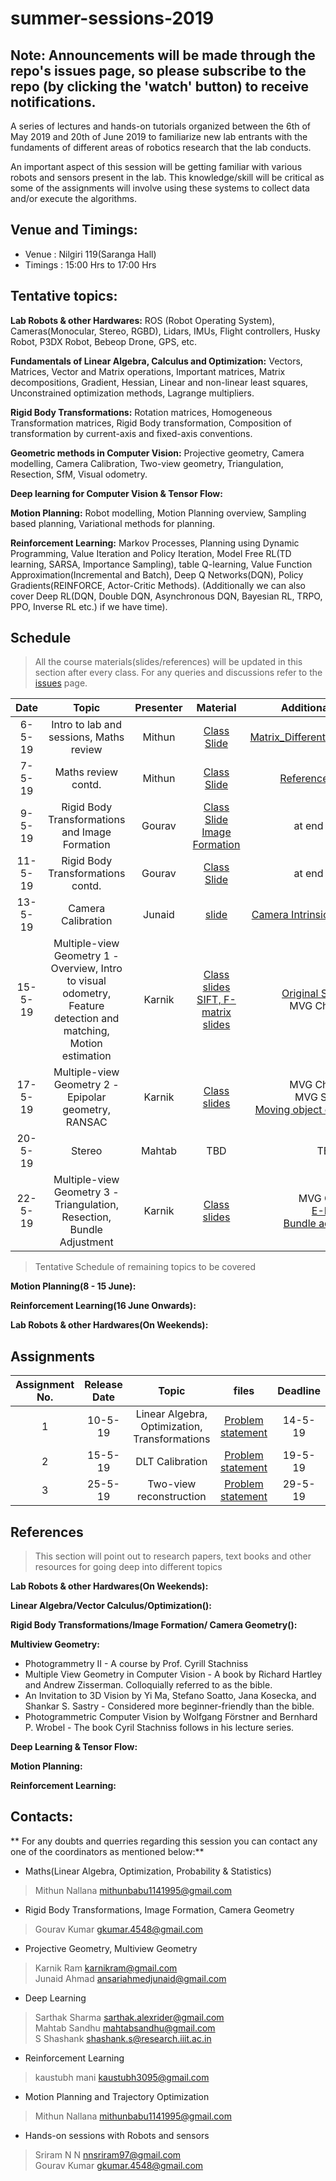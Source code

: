 # summer-sessions-2019

## Note: Announcements will be made through the repo's issues page, so please subscribe to the repo (by clicking the 'watch' button) to receive notifications.

A series of lectures and hands-on tutorials organized between the 6th of May 2019 and 20th of June 2019 to familiarize new lab entrants with the fundaments of different areas of robotics research that the lab conducts.

An important aspect of this session will be getting familiar with various robots and sensors present in the lab. This knowledge/skill will be critical as some of the assignments will involve using these systems to collect data and/or execute the algorithms.

## Venue and Timings:
* Venue : Nilgiri 119(Saranga Hall)
* Timings : 15:00 Hrs to 17:00 Hrs 


## Tentative topics:

**Lab Robots & other Hardwares:** ROS (Robot Operating System), Cameras(Monocular, Stereo, RGBD), Lidars, IMUs, Flight controllers, Husky Robot, P3DX Robot, Bebeop Drone, GPS, etc.

**Fundamentals of Linear Algebra, Calculus and Optimization:** Vectors, Matrices, Vector and Matrix operations, Important matrices, Matrix decompositions, Gradient, Hessian, Linear and non-linear least squares, Unconstrained optimization methods, Lagrange multipliers.

**Rigid Body Transformations:** Rotation matrices, Homogeneous Transformation matrices, Rigid Body transformation, Composition of transformation by current-axis and fixed-axis conventions.

**Geometric methods in Computer Vision:** Projective geometry, Camera modelling, Camera Calibration, Two-view geometry, Triangulation, Resection, SfM, Visual odometry.


**Deep learning for Computer Vision & Tensor Flow:**

**Motion Planning:** Robot modelling, Motion Planning overview, Sampling based planning, Variational methods for planning.

**Reinforcement Learning:** Markov Processes, Planning using Dynamic Programming, Value Iteration and Policy Iteration, Model Free RL(TD learning, SARSA, Importance Sampling), table Q-learning,  Value Function Approximation(Incremental and Batch), Deep Q Networks(DQN), Policy Gradients(REINFORCE, Actor-Critic Methods). (Additionally we can also cover Deep RL(DQN, Double DQN, Asynchronous DQN, Bayesian RL, TRPO, PPO, Inverse RL etc.)  if we have time).

## Schedule
>All the course materials(slides/references) will be updated in this section after every class.
>For any queries and discussions refer to the [issues](https://github.com/iiith-rrc/summer-sessions-2019/issues) page.

|  Date  |       Topic       |  Presenter     |        Material       |     Additional Reading     |
|:------:|:-----------------:|:-----------:|:---------------------:|:--------------------------:|
|6-5-19  | Intro to lab and sessions, Maths review| Mithun | [Class Slide](https://drive.google.com/file/d/1T3O_9q3hSKVw88LsjtCXCmZFFpd-cs8Z/view)| [Matrix_Differentiation_Reference](https://atmos.washington.edu/~dennis/MatrixCalculus.pdf)                        |
|7-5-19  | Maths review contd.| Mithun    |          [Class Slide](https://drive.google.com/file/d/1QfuChvRevKoIc9g_OQqpIUxI-9TPlcx_/view)     | [Reference Materials](https://github.com/iiith-rrc/summer-sessions-2019/issues/2)                       |
|9-5-19  | Rigid Body Transformations and Image Formation| Gourav    |         [Class Slide Image Formation](https://drive.google.com/open?id=1Rn7wZ-S5Dr-DfSaL6Vze6a1aAN9idWqd)     | at end of slide                        |
|11-5-19  | Rigid Body Transformations contd.| Gourav     |          [Class Slide](https://drive.google.com/open?id=1iIF4Qt043ALe-Wo7pWnKMGqminWrqdjg)     | at end of slide                        |
|13-5-19  | Camera Calibration| Junaid     |          [slide](https://drive.google.com/file/d/0B09edifas--WT2dvbF9xVkpZRXRQT010dGlCMm5iLWl1blpZ/view)    |  [Camera Intrinsics and Extrinsics](https://drive.google.com/file/d/17vTRpqAx3cDJLlrYZ0kXZ6fQYcmyhKIR/view)                       |
|15-5-19  | Multiple-view Geometry 1 - Overview, Intro to visual odometry, Feature detection and matching, Motion estimation | Karnik | [Class slides](/lecture-slides/mvg-1.pdf) <br> [SIFT, F-matrix slides](/reference-material/) | [Original SIFT paper](https://link.springer.com/article/10.1023/B:VISI.0000029664.99615.94) <br> MVG Ch. 9 & 10|
|17-5-19  | Multiple-view Geometry 2 - Epipolar geometry, RANSAC | Karnik | [Class slides](/lecture-slides/mvg-2.pdf) | MVG Ch. 9 & 11 <br> MVG Sec. 4.6 <br> [Moving object detection paper](https://ieeexplore.ieee.org/document/5354227)|
|20-5-19  | Stereo | Mahtab | TBD | TBD|
|22-5-19  | Multiple-view Geometry 3 - Triangulation, Resection, Bundle Adjustment | Karnik | [Class slides](/lecture-slides/mvg-3.pdf) | MVG Ch. 12 <br> [E-PnP](https://cvlab.epfl.ch/software/multi-view-stereo/epnp/) <br> [Bundle adjustment](https://hal.inria.fr/inria-00548290)|

>Tentative Schedule of remaining topics to be covered

**Motion Planning(8 - 15 June):**

**Reinforcement Learning(16 June Onwards):**

**Lab Robots & other Hardwares(On Weekends):**

## Assignments

| Assignment No. | Release Date |       Topic      |       files        | Deadline|
|:--------------:|:------------:|:----------------:|:------------------:|:-------:|
|1 | 10-5-19 | Linear Algebra, Optimization, Transformations | [Problem statement](https://drive.google.com/file/d/1Vu6af6LKr7D_N-EFToYC0MuNv9F8MXC-/view) | 14-5-19 |
|2 | 15-5-19 | DLT Calibration | [Problem statement](assignments/assignment-2.pdf) | 19-5-19 |
|3 | 25-5-19 | Two-view reconstruction | [Problem statement](assignments/assignment-3/instructions.md) | 29-5-19 |

## References
>This section will point out to research papers, text books and other resources for going deep into different topics

**Lab Robots & other Hardwares(On Weekends):**

**Linear Algebra/Vector Calculus/Optimization():**

**Rigid Body Transformations/Image Formation/ Camera Geometry():**

**Multiview Geometry:**


* Photogrammetry II - A course by Prof. Cyrill Stachniss
* Multiple View Geometry in Computer Vision - A book by Richard Hartley and Andrew Zisserman. Colloquially referred to as the bible.
* An Invitation to 3D Vision by Yi Ma, Stefano Soatto, Jana Kosecka, and Shankar S. Sastry - Considered more beginner-friendly than the bible.
* Photogrammetric Computer Vision by Wolfgang Förstner and Bernhard P. Wrobel - The book Cyril Stachniss follows in his lecture series.

**Deep Learning & Tensor Flow:**

**Motion Planning:**

**Reinforcement Learning:**


## Contacts:
** For any doubts and querries regarding this session you can contact any one of the coordinators as mentioned below:**
* Maths(Linear Algebra, Optimization, Probability & Statistics)
>Mithun Nallana <mithunbabu1141995@gmail.com><br />
* Rigid Body Transformations, Image Formation, Camera Geometry
>Gourav Kumar <gkumar.4548@gmail.com><br />
* Projective Geometry, Multiview Geometry
>Karnik Ram <karnikram@gmail.com><br />
>Junaid Ahmad <ansariahmedjunaid@gmail.com><br />
* Deep Learning
>Sarthak Sharma <sarthak.alexrider@gmail.com><br />
>Mahtab Sandhu <mahtabsandhu@gmail.com><br />
>S Shashank <shashank.s@research.iiit.ac.in><br />
* Reinforcement Learning
>kaustubh mani <kaustubh3095@gmail.com><br />
* Motion Planning and Trajectory Optimization
>Mithun Nallana <mithunbabu1141995@gmail.com><br />
* Hands-on sessions with Robots and sensors
>Sriram N N <nnsriram97@gmail.com><br />
>Gourav Kumar <gkumar.4548@gmail.com><br />
